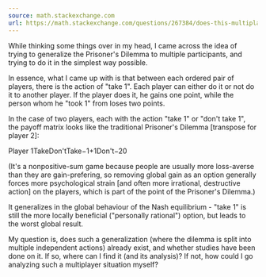 ```yaml
---
source: math.stackexchange.com
url: https://math.stackexchange.com/questions/267384/does-this-multiplayer-generalization-of-the-prisoners-dilemma-exist
---
```


While thinking some things over in my head, I came across the idea of trying to generalize the Prisoner's Dilemma to multiple participants, and trying to do it in the simplest way possible.

In essence, what I came up with is that between each ordered pair of players, there is the action of "take 1". Each player can either do it or not do it to another player. If the player does it, he gains one point, while the person whom he "took 1" from loses two points.

In the case of two players, each with the action "take 1" or "don't take 1", the payoff matrix looks like the traditional Prisoner's Dilemma \[transpose for player 2\]:

Player 1TakeDon'tTake−1+1Don't−20

(It's a nonpositive-sum game because people are usually more loss-averse than they are gain-prefering, so removing global gain as an option generally forces more psychological strain \[and often more irrational, destructive action\] on the players, which is part of the point of the Prisoner's Dilemma.)

It generalizes in the global behaviour of the Nash equilibrium - "take 1" is still the more locally beneficial ("personally rational") option, but leads to the worst global result.

My question is, does such a generalization (where the dilemma is split into multiple independent actions) already exist, and whether studies have been done on it. If so, where can I find it (and its analysis)? If not, how could I go analyzing such a multiplayer situation myself?
